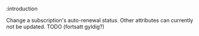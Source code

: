 :introduction

Change a subscription's auto-renewal status. Other attributes can currently not
be updated. TODO (fortsatt gyldig?)
